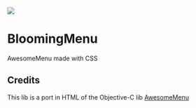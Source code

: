 <img src="http://rawgit.com/caiogondim/blooming-menu/master/logo/logo.svg">

# BloomingMenu
AwesomeMenu made with CSS

## Credits

This lib is a port in HTML of the Objective-C lib [AwesomeMenu](https://github.com/levey/AwesomeMenu)
